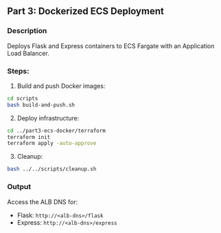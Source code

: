 ## Part 3: Dockerized ECS Deployment

### Description
Deploys Flask and Express containers to ECS Fargate with an Application Load Balancer.

### Steps:
1. Build and push Docker images:
```bash
cd scripts
bash build-and-push.sh
```

2. Deploy infrastructure:
```bash
cd ../part3-ecs-docker/terraform
terraform init
terraform apply -auto-approve
```

3. Cleanup:
```bash
bash ../../scripts/cleanup.sh
```

### Output
Access the ALB DNS for:
- Flask: `http://<alb-dns>/flask`
- Express: `http://<alb-dns>/express`
